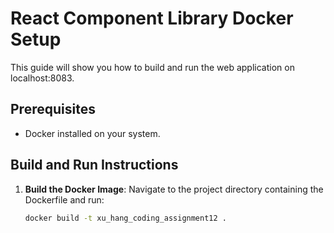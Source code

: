 # React Component Library Docker Setup

This guide will show you how to build and run the web application on localhost:8083.

## Prerequisites
- Docker installed on your system.

## Build and Run Instructions

1. **Build the Docker Image**:
   Navigate to the project directory containing the Dockerfile and run:

   ```bash
   docker build -t xu_hang_coding_assignment12 .
